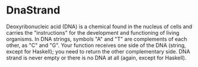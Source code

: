 # DnaStrand
Deoxyribonucleic acid (DNA) is a chemical found in the nucleus of cells and carries the "instructions" for the development and functioning of living organisms.
In DNA strings, symbols "A" and "T" are complements of each other, as "C" and "G". Your function receives one side of the DNA (string, except for Haskell);
you need to return the other complementary side. DNA strand is never empty or there is no DNA at all (again, except for Haskell).
